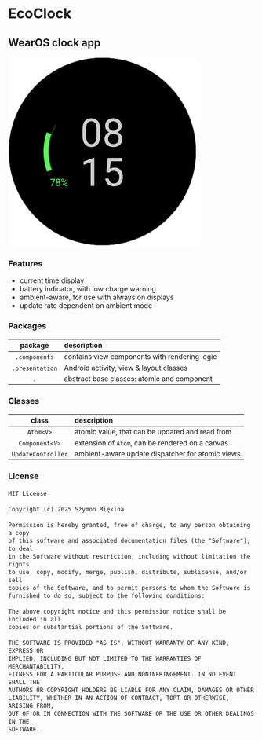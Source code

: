 # EcoClock

## WearOS clock app

![screenshot1](./sshot1.png)

### Features

- current time display
- battery indicator, with low charge warning
- ambient-aware, for use with always on displays
- update rate dependent on ambient mode

### Packages

|     package     | description                                   |
|:---------------:|:----------------------------------------------|
|  `.components`  | contains view components with rendering logic |
| `.presentation` | Android activity, view & layout classes       |
|       `.`       | abstract base classes: atomic and component   |

### Classes

|       class        | description                                      |
|:------------------:|:-------------------------------------------------|
|     `Atom<V>`      | atomic value, that can be updated and read from  |
|   `Component<V>`   | extension of `Atom`, can be rendered on a canvas |
| `UpdateController` | ambient-aware update dispatcher for atomic views |

### License

```
MIT License

Copyright (c) 2025 Szymon Miękina

Permission is hereby granted, free of charge, to any person obtaining a copy
of this software and associated documentation files (the "Software"), to deal
in the Software without restriction, including without limitation the rights
to use, copy, modify, merge, publish, distribute, sublicense, and/or sell
copies of the Software, and to permit persons to whom the Software is
furnished to do so, subject to the following conditions:

The above copyright notice and this permission notice shall be included in all
copies or substantial portions of the Software.

THE SOFTWARE IS PROVIDED "AS IS", WITHOUT WARRANTY OF ANY KIND, EXPRESS OR
IMPLIED, INCLUDING BUT NOT LIMITED TO THE WARRANTIES OF MERCHANTABILITY,
FITNESS FOR A PARTICULAR PURPOSE AND NONINFRINGEMENT. IN NO EVENT SHALL THE
AUTHORS OR COPYRIGHT HOLDERS BE LIABLE FOR ANY CLAIM, DAMAGES OR OTHER
LIABILITY, WHETHER IN AN ACTION OF CONTRACT, TORT OR OTHERWISE, ARISING FROM,
OUT OF OR IN CONNECTION WITH THE SOFTWARE OR THE USE OR OTHER DEALINGS IN THE
SOFTWARE.
```